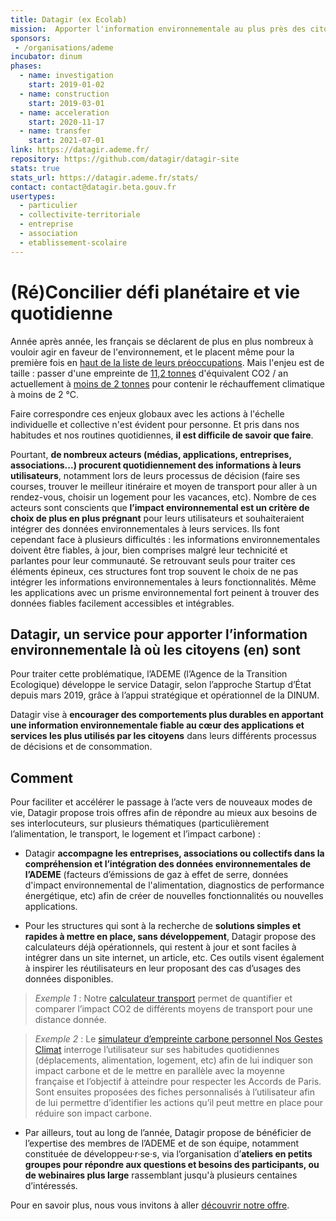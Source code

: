```yaml
---
title: Datagir (ex Ecolab)
mission:  Apporter l'information environnementale au plus près des citoyens
sponsors:
 - /organisations/ademe
incubator: dinum
phases:
  - name: investigation
    start: 2019-01-02
  - name: construction
    start: 2019-03-01
  - name: acceleration
    start: 2020-11-17
  - name: transfer
    start: 2021-07-01
link: https://datagir.ademe.fr/
repository: https://github.com/datagir/datagir-site
stats: true
stats_url: https://datagir.ademe.fr/stats/
contact: contact@datagir.beta.gouv.fr
usertypes:
  - particulier
  - collectivite-territoriale
  - entreprise
  - association
  - etablissement-scolaire
---
```


# (Ré)Concilier défi planétaire et vie quotidienne

Année après année, les français se déclarent de plus en plus nombreux à vouloir agir en faveur de l'environnement, et le placent même pour la première fois en [haut de la liste de leurs préoccupations](https://presse.ademe.fr/2019/12/barometre-les-francais-placent-lenvironnement-pour-la-premiere-fois-en-haut-de-la-liste-de-leurs-preoccupations.html).
Mais l'enjeu est de taille : passer d'une empreinte de [11,2 tonnes](https://www.insee.fr/fr/statistiques/3281683?sommaire=3281778) d'équivalent CO2 / an actuellement à [moins de 2 tonnes](http://temis.documentation.developpement-durable.gouv.fr/docs/Temis/0085/Temis-0085717/22640.pdf) pour contenir le réchauffement climatique à moins de 2 °C.

Faire correspondre ces enjeux globaux avec les actions à l'échelle individuelle et collective n'est évident pour personne. Et pris dans nos habitudes et nos routines quotidiennes, **il est difficile de savoir que faire**.

Pourtant, **de nombreux acteurs (médias, applications, entreprises, associations...) procurent quotidiennement des informations à leurs utilisateurs**, notamment lors de leurs processus de décision (faire ses courses, trouver le meilleur itinéraire et moyen de transport pour aller à un rendez-vous, choisir un logement pour les vacances, etc). Nombre de ces acteurs sont conscients que **l’impact environnemental est un critère de choix de plus en plus prégnant** pour leurs utilisateurs et souhaiteraient intégrer des données environnementales à leurs services. Ils font cependant face à plusieurs difficultés : les informations environnementales doivent être fiables, à jour, bien comprises malgré leur technicité et parlantes pour leur communauté. Se retrouvant seuls pour traiter ces éléments épineux, ces structures font trop souvent le choix de ne pas intégrer les informations environnementales à leurs fonctionnalités. Même les applications avec un prisme environnemental fort peinent à trouver des données fiables facilement accessibles et intégrables.

## Datagir, un service pour apporter l’information environnementale là où les citoyens (en) sont
Pour traiter cette problématique, l’ADEME (l’Agence de la Transition Ecologique) développe le service Datagir, selon l’approche Startup d’État depuis mars 2019, grâce à l’appui stratégique et opérationnel de la DINUM.

Datagir vise à **encourager des comportements plus durables en apportant une information environnementale fiable au cœur des applications et services les plus utilisés par les citoyens** dans leurs différents processus de décisions et de consommation.

## Comment
Pour faciliter et accélérer le passage à l’acte vers de nouveaux modes de vie, Datagir propose trois offres afin de répondre au mieux aux besoins de ses interlocuteurs, sur plusieurs thématiques (particulièrement l’alimentation, le transport, le logement et l’impact carbone) :

- Datagir **accompagne les entreprises, associations ou collectifs dans la compréhension et l’intégration des données environnementales de l’ADEME** (facteurs d’émissions de gaz à effet de serre, données d'impact environnemental de l'alimentation, diagnostics de performance énergétique, etc) afin de créer de nouvelles fonctionnalités ou nouvelles applications.

- Pour les structures qui sont à la recherche de **solutions simples et rapides à mettre en place, sans développement**, Datagir propose des calculateurs déjà opérationnels, qui restent à jour et sont faciles à intégrer dans un site internet, un article, etc. Ces outils visent également à inspirer les réutilisateurs en leur proposant des cas d’usages des données disponibles.

> *Exemple 1* : Notre [calculateur transport](https://monimpacttransport.fr) permet de quantifier et comparer l’impact CO2 de différents moyens de transport pour une distance donnée.

> *Exemple 2* : Le [simulateur d’empreinte carbone personnel Nos Gestes Climat](https://nosgestesclimat.fr) interroge l’utilisateur sur ses habitudes quotidiennes (déplacements, alimentation, logement, etc) afin de lui indiquer son impact carbone et de le mettre en parallèle avec la moyenne française et l’objectif à atteindre pour respecter les Accords de Paris. Sont ensuites proposées des fiches personnalisés à l’utilisateur afin de lui permettre d’identifier les actions qu’il peut mettre en place pour réduire son impact carbone.

- Par ailleurs, tout au long de l’année, Datagir propose de bénéficier de l’expertise des membres de l’ADEME et de son équipe, notamment constituée de développeu·r·se·s, via l’organisation d’**ateliers en petits groupes pour répondre aux questions et besoins des participants, ou de webinaires plus large** rassemblant jusqu'à plusieurs centaines d’intéressés.

Pour en savoir plus, nous vous invitons à aller [découvrir notre offre](https://datagir.ademe.fr/qui-sommes-nous/).

